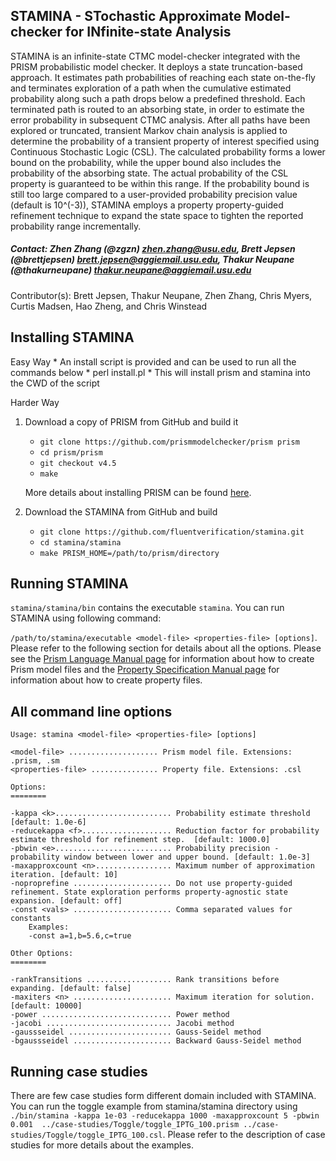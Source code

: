 ## STAMINA - STochastic Approximate Model-checker for INfinite-state Analysis

STAMINA is an infinite-state CTMC model-checker integrated with the PRISM probabilistic model checker. It deploys a state truncation-based approach. It estimates path probabilities of reaching each state on-the-fly and terminates exploration of a path when the cumulative estimated probability along such a path drops below a predefined threshold. Each terminated path is routed to an absorbing state, in order to estimate the error probability in subsequent CTMC analysis.  After all paths have been explored or truncated, transient Markov chain analysis is applied to determine the probability of a transient property of interest specified using Continuous Stochastic Logic (CSL).  The calculated probability forms a lower bound on the probability, while the upper bound also includes the probability of the absorbing state. The actual probability of the CSL property is guaranteed to be within this range. If the probability bound is still too large compared to a user-provided probability precision value (default is 10^(-3)), STAMINA employs a property property-guided refinement technique to expand the state space to tighten the reported probability range incrementally.

##### Contact: Zhen Zhang (@zgzn) zhen.zhang@usu.edu, Brett Jepsen (@brettjepsen) brett.jepsen@aggiemail.usu.edu, Thakur Neupane (@thakurneupane) thakur.neupane@aggiemail.usu.edu 
               

Contributor(s): Brett Jepsen, Thakur Neupane, Zhen Zhang, Chris Myers, Curtis Madsen, Hao Zheng, and Chris Winstead

## Installing STAMINA
Easy Way
    * An install script is provided and can be used to run all the commands below
    * perl install.pl
    * This will install prism and stamina into the CWD of the script

Harder Way
1. Download a copy of PRISM from GitHub and build it
  	* ``git clone https://github.com/prismmodelchecker/prism prism``
  	* ``cd prism/prism``
    * ``git checkout v4.5``
  	* ``make``

  	More details about installing PRISM can be found [here](http://www.prismmodelchecker.org/).

2. Download the STAMINA from GitHub and build 
  	* ``git clone https://github.com/fluentverification/stamina.git``
  	* ``cd stamina/stamina``
  	* ``make PRISM_HOME=/path/to/prism/directory``

## Running STAMINA

``stamina/stamina/bin`` contains the executable ``stamina``. You can run STAMINA using following command: 

``/path/to/stamina/executable <model-file> <properties-file> [options]``. Please refer to the following section for details about all the options. Please see the [Prism Language Manual page](https://www.prismmodelchecker.org/manual/ThePRISMLanguage/Introduction) for information about how to create Prism model files and the [Property Specification Manual page](https://www.prismmodelchecker.org/manual/PropertySpecification/Introduction) for information about how to create property files.


## All command line options

```
Usage: stamina <model-file> <properties-file> [options]

<model-file> .................... Prism model file. Extensions: .prism, .sm
<properties-file> ............... Property file. Extensions: .csl

Options:
========

-kappa <k>.......................... Probability estimate threshold [default: 1.0e-6]
-reducekappa <f>.................... Reduction factor for probability estimate threshold for refinement step.  [default: 1000.0]
-pbwin <e>.......................... Probability precision - probability window between lower and upper bound. [default: 1.0e-3]
-maxapproxcount <n>................. Maximum number of approximation iteration. [default: 10]
-noproprefine ...................... Do not use property-guided refinement. State exploration performs property-agnostic state expansion. [default: off]
-const <vals> ...................... Comma separated values for constants
	Examples:
	-const a=1,b=5.6,c=true

Other Options:
========

-rankTransitions ................... Rank transitions before expanding. [default: false]
-maxiters <n> ...................... Maximum iteration for solution. [default: 10000]
-power ............................. Power method
-jacobi ............................ Jacobi method
-gaussseidel ....................... Gauss-Seidel method
-bgaussseidel ...................... Backward Gauss-Seidel method
```

## Running case studies
There are few case studies form different domain included with STAMINA. You can run the toggle example from stamina/stamina directory using ``./bin/stamina -kappa 1e-03 -reducekappa 1000 -maxapproxcount 5 -pbwin 0.001  ../case-studies/Toggle/toggle_IPTG_100.prism ../case-studies/Toggle/toggle_IPTG_100.csl``. Please refer to the description of case studies for more details about the examples.
